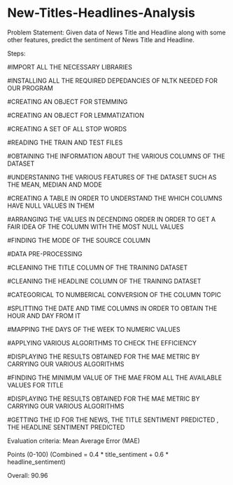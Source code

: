 # New-Titles-Headlines-Analysis

Problem Statement:
Given data of News Title and Headline along with some other features, predict the sentiment of News Title and Headline.


Steps: 

#IMPORT ALL THE NECESSARY LIBRARIES

#INSTALLING ALL THE REQUIRED DEPEDANCIES OF NLTK NEEDED FOR OUR PROGRAM 

#CREATING AN OBJECT FOR STEMMING

#CREATING AN OBJECT FOR LEMMATIZATION 

#CREATING A SET OF ALL STOP WORDS

#READING THE TRAIN AND TEST FILES

#OBTAINING THE INFORMATION ABOUT THE VARIOUS COLUMNS OF THE DATASET

#UNDERSTANING THE VARIOUS FEATURES OF THE DATASET SUCH AS THE MEAN, MEDIAN AND MODE

#CREATING A TABLE IN ORDER TO UNDERSTAND THE WHICH COLUMNS HAVE NULL VALUES IN THEM

#ARRANGING THE VALUES IN DECENDING ORDER IN ORDER TO GET A FAIR IDEA OF THE COLUMN WITH THE MOST NULL VALUES

#FINDING THE MODE OF THE SOURCE COLUMN 

#DATA PRE-PROCESSING

#CLEANING THE TITLE COLUMN OF THE TRAINING DATASET

#CLEANING THE HEADLINE COLUMN OF THE TRAINING DATASET

#CATEGORICAL TO NUMBERICAL CONVERSION OF THE COLUMN TOPIC

#SPLITTING THE DATE AND TIME COLUMNS IN ORDER TO OBTAIN THE HOUR AND DAY FROM IT

#MAPPING THE DAYS OF THE WEEK TO NUMERIC VALUES 

#APPLYING VARIOUS ALGORITHMS TO CHECK THE EFFICIENCY

#DISPLAYING THE RESULTS OBTAINED FOR THE MAE METRIC BY CARRYING OUR VARIOUS ALGORITHMS 

#FINDING THE MINIMUM VALUE OF THE MAE FROM ALL THE AVAILABLE VALUES FOR TITLE

#DISPLAYING THE RESULTS OBTAINED FOR THE MAE METRIC BY CARRYING OUR VARIOUS ALGORITHMS

#GETTING THE ID FOR THE NEWS, THE TITLE SENTIMENT PREDICTED , THE HEADLINE SENTIMENT PREDICTED


Evaluation criteria:
Mean Average Error (MAE)

Points (0-100) (Combined = 0.4 * title_sentiment + 0.6 * headline_sentiment)

Overall: 90.96
